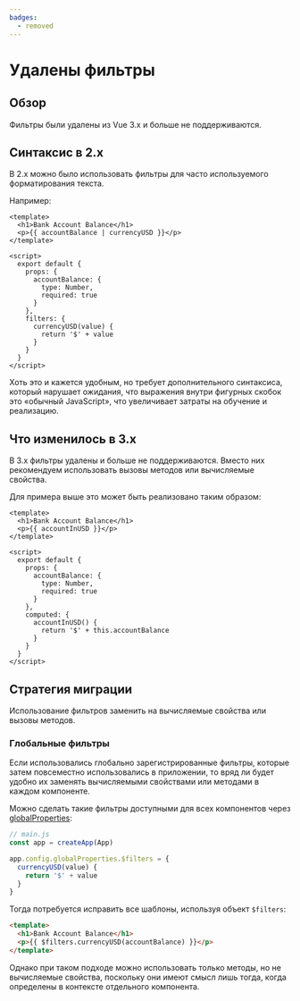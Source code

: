 ```yaml
---
badges:
  - removed
---
```


# Удалены фильтры <MigrationBadges :badges="$frontmatter.badges" />

## Обзор

Фильтры были удалены из Vue 3.x и больше не поддерживаются.

## Синтаксис в 2.x

В 2.x можно было использовать фильтры для часто используемого форматирования текста.

Например:

```vue
<template>
  <h1>Bank Account Balance</h1>
  <p>{{ accountBalance | currencyUSD }}</p>
</template>

<script>
  export default {
    props: {
      accountBalance: {
        type: Number,
        required: true
      }
    },
    filters: {
      currencyUSD(value) {
        return '$' + value
      }
    }
  }
</script>
```

Хоть это и кажется удобным, но требует дополнительного синтаксиса, который нарушает ожидания, что выражения внутри фигурных скобок это «обычный JavaScript», что увеличивает затраты на обучение и реализацию.

## Что изменилось в 3.x

В 3.x фильтры удалены и больше не поддерживаются. Вместо них рекомендуем использовать вызовы методов или вычисляемые свойства.

Для примера выше это может быть реализовано таким образом:

```vue
<template>
  <h1>Bank Account Balance</h1>
  <p>{{ accountInUSD }}</p>
</template>

<script>
  export default {
    props: {
      accountBalance: {
        type: Number,
        required: true
      }
    },
    computed: {
      accountInUSD() {
        return '$' + this.accountBalance
      }
    }
  }
</script>
```

## Стратегия миграции

Использование фильтров заменить на вычисляемые свойства или вызовы методов.

### Глобальные фильтры

Если использовались глобально зарегистрированные фильтры, которые затем повсеместно использовались в приложении, то вряд ли будет удобно их заменять вычисляемыми свойствами или методами в каждом компоненте.

Можно сделать такие фильтры доступными для всех компонентов через [globalProperties](../../api/application-config.md#globalproperties):

```js
// main.js
const app = createApp(App)

app.config.globalProperties.$filters = {
  currencyUSD(value) {
    return '$' + value
  }
}
```

Тогда потребуется исправить все шаблоны, используя объект `$filters`:

```html
<template>
  <h1>Bank Account Balance</h1>
  <p>{{ $filters.currencyUSD(accountBalance) }}</p>
</template>
```

Однако при таком подходе можно использовать только методы, но не вычисляемые свойства, поскольку они имеют смысл лишь тогда, когда определены в контексте отдельного компонента.
